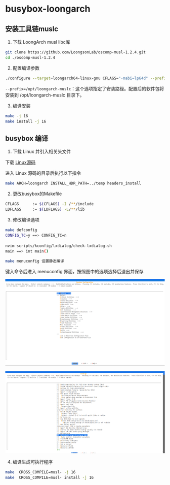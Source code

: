 # busybox-loongarch

## 安装工具链muslc

1. 下载 LoongArch musl libc库

```sh
git clone https://github.com/LoongsonLab/oscomp-musl-1.2.4.git
cd ./oscomp-musl-1.2.4
```

2. 配置编译参数

```sh
./configure --target=loongarch64-linux-gnu CFLAGS="-mabi=lp64d" --prefix=/opt/loongarch-muslc
```

`--prefix=/opt/loongarch-muslc`：这个选项指定了安装路径。配置后的软件包将安装到 /opt/loongarch-muslc 目录下。

3. 编译安装

```sh
make -j 16
make install -j 16
```

## busybox 编译

1. 下载 Linux 并引入相关头文件

下载 [Linux源码](https://mirrors.edge.kernel.org/pub/linux/kernel/)

进入 Linux 源码的目录后执行以下指令

```sh
make ARCH=loongarch INSTALL_HDR_PATH=../temp headers_install
```

2. 更改busybox的Makefile

```sh
CFLAGS		:= $(CFLAGS) -I /**/include
LDFLAGS		:= $(LDFLAGS) -L/**/lib
```

3. 修改编译选项

```sh
make defconfig
CONFIG_TC=y ==> CONFIG_TC=n

nvim scripts/kconfig/lxdialog/check-lxdialog.sh
main ==> int main()
```

```sh
make menuconfig 设置静态编译
```

键入命令后进入 menuconfig 界面，按照图中的选项选择后退出并保存

![Alt text](./img/2024-07-29_20-25.png)

![Alt text](./img/2024-07-29_20-25_1.png)

4. 编译生成可执行程序

```sh
make  CROSS_COMPILE=musl- -j 16
make  CROSS_COMPILE=musl- install -j 16
```
